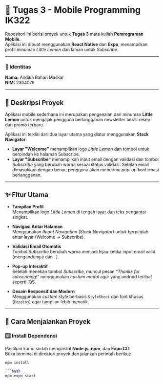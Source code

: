 # 🧩 Tugas 3 - Mobile Programming IK322  
Repositori ini berisi proyek untuk **Tugas 3** mata kuliah **Pemrograman Mobile**.  
Aplikasi ini dibuat menggunakan **React Native** dan **Expo**, menampilkan profil minuman *Little Lemon* dan laman untuk *Subscribe*.  

---

### 👤 Identitas  
**Nama:** Andika Bahari Maskar  
**NIM:** 2304076  

---

## 📜 Deskripsi Proyek  
Aplikasi mobile sederhana ini merupakan pengenalan dari minuman **Little Lemon** untuk mengajak pengguna berlangganan newsletter berisi resep dan promo terbaru.  

Aplikasi ini terdiri dari dua layar utama yang diatur menggunakan **Stack Navigator**:  
- **Layar "Welcome"** menampilkan logo *Little Lemon* dan tombol untuk berpindah ke halaman Subscribe.  
- **Layar "Subscribe"** menampilkan input email dengan validasi dan tombol *Subscribe* yang berubah warna sesuai status validasi. Setelah email dimasukkan dengan benar, pengguna akan menerima *pop-up* konfirmasi berlangganan.  

---

## ✨ Fitur Utama  

- **Tampilan Profil**  
  Menampilkan logo *Little Lemon* di tengah layar dan teks pengantar singkat.  

- **Navigasi Antar Halaman**  
  Menggunakan *React Navigation (Stack Navigator)* untuk berpindah antar layar (Welcome → Subscribe).  

- **Validasi Email Otomatis**  
  Tombol *Subscribe* berubah warna menjadi hijau ketika input email valid (mengandung `@` dan `.`).  

- **Pop-up Interaktif**  
  Setelah menekan tombol *Subscribe*, muncul pesan *“Thanks for subscribing!”* menggunakan *custom modal* agar yang android terlihat seperti IOS.  

- **Desain Responsif dan Modern**  
  Menggunakan *custom style* berbasis `StyleSheet` dan font khusus (`Poppins`) agar tampilan lebih menarik.  

---

## 🚀 Cara Menjalankan Proyek  

### 1️⃣ Install Dependensi  
Pastikan kamu sudah menginstal **Node.js**, **npm**, dan **Expo CLI**.  
Buka terminal di direktori proyek dan jalankan perintah berikut:

```bash
npm install

```bash
npm expo start